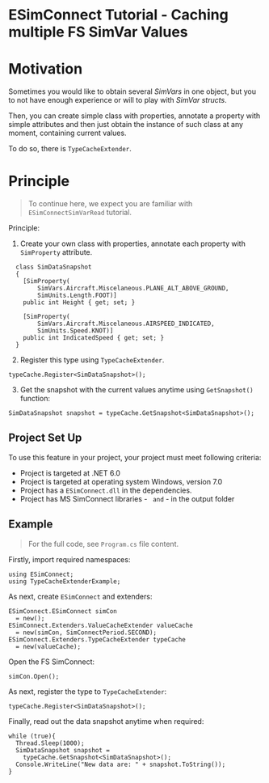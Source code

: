 # ESimConnect Tutorial - Caching multiple FS SimVar Values  

# Motivation

Sometimes you would like to obtain several _SimVars_ in one object, but you to not have enough experience or will to play with _SimVar structs_. 

Then, you can create simple class with properties, annotate a property with simple attributes and then just obtain the instance of such class at any moment, containing current values.

To do so, there is `TypeCacheExtender`.

# Principle

> To continue here, we expect you are familiar with `ESimConnectSimVarRead` tutorial.

Principle:
1. Create your own class with properties, annotate each property with `SimProperty` attribute.

```
  class SimDataSnapshot
  {
    [SimProperty(
        SimVars.Aircraft.Miscelaneous.PLANE_ALT_ABOVE_GROUND, 
        SimUnits.Length.FOOT)]
    public int Height { get; set; }
    
    [SimProperty(
        SimVars.Aircraft.Miscelaneous.AIRSPEED_INDICATED, 
        SimUnits.Speed.KNOT)]
    public int IndicatedSpeed { get; set; }
  }
```

2. Register this type using `TypeCacheExtender`.
```
typeCache.Register<SimDataSnapshot>();
```

3. Get the snapshot with the current values anytime using `GetSnapshot()` function: 
```
SimDataSnapshot snapshot = typeCache.GetSnapshot<SimDataSnapshot>();
```

## Project Set Up

To use this feature in your project, your project must meet following criteria:
* Project is targeted at .NET 6.0
* Project is targeted at operating system Windows, version 7.0
* Project has a `ESimConnect.dll` in the dependencies.
* Project has MS SimConnect libraries - ``  and ``  - in the output folder

## Example

> For the full code, see `Program.cs` file content.

Firstly, import required namespaces:
```
using ESimConnect;
using TypeCacheExtenderExample;
```

As next, create `ESimConnect` and extenders:
```
ESimConnect.ESimConnect simCon 
  = new();
ESimConnect.Extenders.ValueCacheExtender valueCache 
  = new(simCon, SimConnectPeriod.SECOND);
ESimConnect.Extenders.TypeCacheExtender typeCache 
  = new(valueCache);
```

Open the FS SimConnect:
```
simCon.Open();
```

As next, register the type to `TypeCacheExtender`:
```
typeCache.Register<SimDataSnapshot>();
```

Finally, read out the data snapshot anytime when required:
```
while (true){
  Thread.Sleep(1000);
  SimDataSnapshot snapshot = 
    typeCache.GetSnapshot<SimDataSnapshot>();
  Console.WriteLine("New data are: " + snapshot.ToString());  
}
```